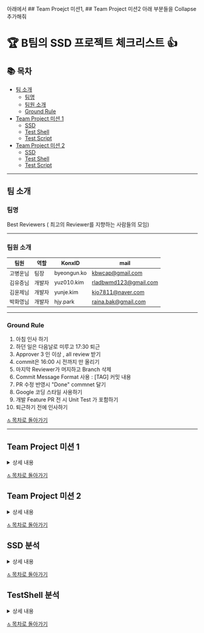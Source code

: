 아래에서 ## Team Proejct 미션1, ## Team Project 미션2 아래 부분들을 Collapse 추가해줘
# 🏆 B팀의 SSD 프로젝트 체크리스트 👍

## 📚 목차<a name="toc"></a> 

* [팀 소개](#팀-소개)
  * [팀명](#팀명)
  * [팀원 소개](#팀원-소개)
  * [Ground Rule](#Ground-Rule)
* [Team Project 미션 1](#Team-Project-미션-1)
  * [SSD](#SSD-미션1)
  * [Test Shell](#Test-Shell-미션1)
  * [Test Script](#Test-Script-미션1)
* [Team Project 미션 2](#Team-Project-미션-2)
  * [SSD](#SSD-미션2)
  * [Test Shell](#Test-Shell-미션2)
  * [Test Script](#Test-Script-미션2)
---

## 팀 소개
 ### 팀명
 Best Reviewers ( 최고의 Reviewer를 지향하는 사람들의 모임)
___

 ### 팀원 소개 
|팀원|역할|KonxID|mail|
|-----|-----|-----|-----|
|고병운님|팀장|byeongun.ko|kbwcap@gmail.com|
|김유증님|개발자|yuz010.kim|rladbwmd123@gmail.com|
|김윤제님|개발자|yunje.kim|kjo7811@naver.com|
|박화영님|개발자|hjy.park|raina.bak@gmail.com|

___
 
 ### Ground Rule  
 1.  아침 인사 하기
 2. 하던 일은 다음날로 미루고 17:30 퇴근  
 3. Approver 3 인 이상 , all review 받기
 4. commit은 16:00 시 전까지 만 올리기
 5. 마지막 Reviewer가 머지하고 Branch 삭제 
 6. Commit Message Format 사용 : [TAG] 커밋 내용 
 7. PR 수정 반영시  "Done" commnet 달기 
 8. Google 코딩 스타일 사용하기 
 9. 개발 Feature PR 전 시 Unit Test 가 포함하기 
 10. 퇴근하기 전에 인사하기

[🔝 목차로 돌아가기](#toc)

---

## Team Project 미션 1
<details>
<summary>상세 내용</summary>
 
 ### 기본 조건
   - `ssd_nand.txt`: 저장 파일 (초기 자동 생성)
   - `ssd_out.txt`: read 명령 결과 저장
   - 입력 형식
      - 인덱스 범위: 10진수로 `0 ~ 99` (총 100개 저장 공간) 
      - `value`: 16진수 (`0x`로 시작, 10자리) : `unsigned int`로 4바이트 데이터 처리
 ### 유의사항
   - 모든 상황에서 런타임 에러 발생 ❌
 ### SSD 미션1
   - [ ] `read` 기능 구현
      - 인덱스 0~99 벗어나면 `"ERROR"` 출력
      - LBS에 해당하는 값이 없으면 `0x00000000` 반환
      - `ssd_output.txt`에 결과 저장 (append)      
   - [ ] `write` 기능 구현
      - 인덱스 0~99 벗어나면 `"ERROR"` 출력
      - 정상적으로 실행되면 `ssd_nand.txt`에 값 저장
 ### Test Shell 미션1
   - [ ] `write`: SSD 호출 후 저장
   - [ ] `read`: SSD 호출 후 `ssd_output.txt`에서 읽어 출력  
     - 예: `LBA 3 0x00000000`
   - [ ] `exit`: 종료
   - [ ] `help`: 팀명, 팀원, 명령어 설명
         <details>
         <summary>📸 실행 결과 보기 (클릭)</summary>
         ![image](https://github.com/user-attachments/assets/658b937d-303f-45e4-8af0-8b9b8b36777d)
         </details>
   - [ ] `fullwrite`: 0~99까지 100회 write
   - [ ] `fullread`: 0~99까지 100회 read
   - [ ] 없는 명령어 입력 시 `"INVALID COMMAND"` 출력
   
 ### Test Script 미션1
  - [ ] Test Script 1
  - [ ] Test Script 2
  - [ ] Test Script 3

</details>

[🔝 목차로 돌아가기](#toc)

## Team Project 미션 2
<details>
<summary>상세 내용</summary>
 
### SSD 미션2
   - [ ] `erase` 기능 구현
       * E [LBA] [SIZE]  : size 0 보다 커야 함.
       * SSD 데이터 지우면 값은 0x00000000 으로 기록해야 한다.
       * LBA 가 범위 벗어나는 경우 ERROR 에러 ssd_output.txt 파일 저장.
         - 범위 벗어나는 경우 있는 경우까지 돌릴지 전체 ERROR 처리 할 것인지 알아서.
       * size 가 1보다 작거나 10보다 큰 경우 ERROR_SIZE 에러 ssd_output.txt 파일 저장.
       * size 가 10보다 큰 경우 ERROR_SIZE 에러 ssd_output.txt 파일 저장하고 size 10 만큼은 erase 진행.
       * 값을 지우는 동안 범위가 벗어나는 경우 ERROR_OUT_OF_RANGE 에러 ssd_output.txt 파일에 저장.
         ( 95 부터 10개일때 99까지 진행하고 ERROR_OUT_OF_RANGE 남기고 종료 )
  - [ ] Command Buffer : 명령어 모아 두는 곳
       * SSD에서 받은 command 들을 SSD의 내부 저장소에 저장 후 한번에 처리..
       * 최대로 Buffer에 저장 가능한 명령어는 5개, 즉 buffer 폴더에 생성되는 파일도 5개 ( max : 5 )
       * write, erase 두개의 명령어만 buffer 에 넣어준다.
       * 명령어 저장 방식 ( buffer 폴더에 파일로 저장 )
          1) buffer 폴더 생성 
          -> buffer 폴더는 프로그램 실행할때 무조건 생성.
          2) 명령어 들어오면 buffer 폴더에 아래와 같이 파일명에 명령어 적어서 생성해줌. ( 파일명은 알아서.. )
          -> W_2_0x12345678.txt
          -> 파일 내부에는 기록되는 항목이 없음.
          3) 파일이 5개가 넘어가면 오래된 순으로 삭제
       * Ignore Command
          -> erase 명령어 수행하기 이전에 같은 lba를 write 하거나 erase 하는 명령어는 buffer에서 제거한다. ( 중복이 되거나 실행할 필요가 없는 command 는 삭제.. )
       * Merge Erase
          -> erase 명령어 횟수 줄이기...
       * Fast Read
          -> command buffer에 있는 경우 ssd_nand.txt 읽어들이지 않고 buffer에 있는 값 반환해주는 기능.
  - [ ] Flush
       * command buffer 에 있는 항목들을 한번에 실행하고 buffer 폴더에 있는 텍스트 파일명들을 empty 로 변경해 준다.
        
### Test Shell 미션2
   - [ ] `erase` 기능 구현
         E [LBA] [SIZE]  : size 0 보다 커야 할지는 여기서 판단해도 되고 안해도 된다. .
                           max 는 체크하지 않음.
                           LBA 범위는 체크 해야 함. 
   - [ ] `erase range` 기능 구현  : erase range [Start LBA] [End LBA]
                                    LBA 범위는 체크 해야 함.
   - [ ] Logger :
         포맷 정하기 : [25.04.04 09:00] 클래스명.함수명() : 로그메세지 -> 클래스명.함수명() 은 30칸만 확보하도록 한다.
         용량 : 10KB 단위로 관리.
         파일명 : latest.log => (10KB 넘어가는 경우 ) until_250403_09h_30m_11s.log 로 변경해서 저장해 준다.
         파일 압축하기 : until_*.log 파일이 2개이상 되는 경우 오래된 파일의 확장자를 until_*.zip 으로 변경해 준다.
   - [ ] Flush
         
 ### Test Script 미션2
  - [] Test Scenario
    • 0 ~ 2번 LBA 삭제
    • Loop 30회
      - 2번 LBA Write
      - 2번 LBA OverWrite
      - 2 ~ 4번 LBA 삭제
      - 4번 LBA Write
      - 4번 LBA OverWrite
      - 4 ~ 6번 LBA 삭제
      - 6번 LBA Write
      - 6번 LBA OverWrite
      - 6 ~ 8번 LBA 삭제
  - [ ] Runner : 여러개의 테스트 스크립트를 모아서 한번에 수행 시킬 수 있는 기능.
       * 실행 방식은 아래와 같이 두가지.. 
         - 첫번째 : shell shell_scripts.txt : shell_scripts.txt 파일에 아래 항목들어 적어주면 순차적으로 실행 시켜주는 기능.
         - 두번째 : shell cli.. 명령어 입력해서 실행되는 방식.
           < shell_script.txt 파일에 적히는 내용. >
           1_FullWriteAndReadCompare
           2_PartialLBAWrite
           3_WriteREadAging
           4_EraseAndWriteAging
       * FAIL 이 발생하는 경우 진행을 멈춘다.
       * 명령의 체크.
       * 로그는.. 실행되는 순서대로..
           1_FullWriteAndReadCompare ___ Run... Pass...
           2_PartialLBAWrite ___ Run... Pass...
           3_WriteREadAging ___ Run... FAIL...
  - [ ] 새로운 Test Script 에 대한 처리 😵‍💫
       * Shell 을 다시 빌드하지 않고 처리하는 방법 추가해야함. 

</details>

[🔝 목차로 돌아가기](#toc)


## SSD 분석
<details>
<summary>상세 내용</summary>
 
# SSD System

## UML Diagram

### Class Diagram
```
+-----------------+
|   ICommand     |
|--------------- |
| + execute()    |
+-----------------+
        ▲
        │                                                                    
        ├───────────────────────┐─────────────────────┐────────────────────┐
        │                       │                     │                    │
+-----------------+   +-----------------+   +----------------+   +----------------+
| WriteCommand    |   | EraseCommand    |   | FlushCommand   |   | ReadCommand    |
|-----------------|   |-----------------|   |--------------- |   |--------------- |
| - lba: int      |   | - lba: int      |   | -              |   | - lba: int     |
| - data: uint32  |   | - size: int     |   | -              |   | -     |
| + execute()     |   | + execute()     |   | + execute()    |   | + execute()    |
+-----------------+   +-----------------+   +----------------+   +----------------+
        ▲                        ▲                    ▲                    ▲
        ├────────────────────────┘────────────────────┘────────────────────┘
+------------------+
| CommandBuffer    |
|-----------------|
| - commandList[] |
| + addCommand()  |
| + executeCommand() |
+------------------+
        ▲
        │
+-----------------+
|  VirtualSSD    |
|--------------- |
| - storage[]    |
| + executeCommand() |
| + setData()    |
| + getData()    |
+-----------------+
```

---

## Design Pattern Analysis

### Command Pattern
본 시스템은 **Command 패턴**을 활용하여 `WriteCommand`, `EraseCommand`, `ReadCommand`, `FlushCommand` 등의 명령을 추상화하였습니다.
- `ICommand` 인터페이스를 기반으로 ``WriteCommand`, `EraseCommand`, `ReadCommand` 및 `EraseCommand` 클래스를 구현.
- `CommandBuffer` 클래스는 명령어를 저장하고 실행할 수 있도록 관리함.
- `VirtualSSD`는 `CommandBuffer`를 포함하여 명령어 실행을 담당.

이 패턴을 통해 명령을 객체화하고 큐(버퍼)에서 실행할 수 있도록 유연성을 높였습니다.

### Singleton Pattern (부분 적용)
`VirtualSSD` 객체는 하나의 `CommandBuffer`를 관리하므로, 싱글턴 패턴을 고려할 수 있지만 현재 구현은 이를 강제하지 않음.

---

## SOLID Principle Analysis

### ✅ SRP (Single Responsibility Principle, 단일 책임 원칙)
각 클래스는 명확한 역할을 가짐:
- `CommandBuffer`: 명령 저장 및 실행 관리.
- `ICommand` 및 그 하위 클래스: SSD에 대한 특정 작업을 수행.
- `VirtualSSD`: SSD 상태 관리 및 명령 실행.

### ✅ OCP (Open/Closed Principle, 개방-폐쇄 원칙)
- `ICommand` 인터페이스를 통해 확장 가능.
- 새로운 명령을 추가할 때 기존 코드를 변경할 필요 없음.

### ✅ LSP (Liskov Substitution Principle, 리스코프 치환 원칙)
- `WriteCommand`, `EraseCommand` 등은 `ICommand` 인터페이스를 따르므로 `CommandBuffer`에서 일관되게 처리 가능.

### ✅ ISP (Interface Segregation Principle, 인터페이스 분리 원칙)
- `ICommand` 인터페이스는 필요한 최소한의 기능(`execute()`)만 제공하므로, 불필요한 의존성이 없음.

### ✅ DIP (Dependency Inversion Principle, 의존성 역전 원칙)
- `VirtualSSD`는 `ICommand` 인터페이스를 통해 명령을 처리하므로, 명령어 클래스의 세부 구현에 직접 의존하지 않음.

---

## Conclusion
본 시스템은 **Command 패턴**을 활용하여 명령어 실행을 객체화하며, SOLID 원칙을 준수하는 구조를 갖추고 있습니다. 
이를 통해 유지보수성이 높은 코드를 구현하였습니다. 
향후 **새로운 명령어 추가** 및 **비동기 실행 기능**을 추가하면 더욱 확장성이 높은 시스템이 될 것입니다.
</details>

[🔝 목차로 돌아가기](#toc)

## TestShell 분석
<details>
<summary>상세 내용</summary>
 
# Test Shell System

## UML Diagram

### Class Diagram
![alt text](A_UML_class_diagram_depicts_a_command_pattern_inte.png)
---

## Design Pattern Analysis

### ① Command 패턴
- `ICommand`와 그 하위 클래스들은 명령(Command)을 캡슐화함.
- `UserCommandQueue`는 명령을 큐에 저장하고 실행함.

### ② Strategy/Polymorphism
- `execute(IShell&)`를 통한 다형성 활용.
- 각 명령 클래스가 고유한 전략을 캡슐화함.

### ③ 테스트 전략 (Mock 사용)
- `MockShell`, `UserCommandQueueMock`는 테스트용 더블로 활용.
- GoogleTest의 `EXPECT_CALL` 기반 예측 검증.

---

## 🧱 3. SOLID 원칙 분석

### ✅ SRP (단일 책임 원칙)
- 각 클래스는 하나의 역할만 담당.

### ✅ OCP (개방-폐쇄 원칙)
- 새로운 명령 추가 시 기존 코드 변경 없이 확장 가능.

### ✅ LSP (리스코프 치환 원칙)
- `ICommand`, `IShell` 기반 구조는 모든 구현체가 안전하게 치환됨.

### ✅ ISP (인터페이스 분리 원칙)
- 인터페이스가 작고 역할이 명확함.

### ✅ DIP (의존 역전 원칙)
- `IShell` 인터페이스에 의존 → 고수준 모듈이 저수준 구현에 의존하지 않음.


---

## 📌 추가 개선 할 내용
- 명령 로깅 및 결과 저장을 위한 Logger 통합
- flush 실패 대응 강화 (예: 실패 로그 기록, 재시도 등)
- 테스트 케이스 자동화와 CI 연동 가능성 검토

---

## Conclusion
본 시스템은 객체지향 원칙(SOLID)을 잘 따르며, Command 패턴 기반의 확장 가능한 명령 처리 
및 테스트 구조를 제공하는 훌륭한 아키텍처입니다.
테스트와 로깅 강화를 통해 더욱 견고하고 실용적인 시스템으로 발전할 수 있는 기반을 갖추고 있습니다.

### ✅ 설계 평가 요약

| 항목                     | 평가 |
|--------------------------|------|
| **모듈화**                | 🔵 **매우 우수** – 각 클래스는 단일 책임을 가지며, 명확하게 분리되어 있음 |
| **확장성**                | 🔵 **우수** – `ICommand` 기반 구조로 새로운 명령 추가가 용이 |
| **유지보수성**            | 🔵 **우수** – 인터페이스 기반 구성으로 변경에 유연 |
| **테스트 용이성**         | 🔵 **매우 우수** – `Mock` 기반 유닛 테스트 구조 존재 |
| **로깅 및 디버깅 편의성** | 🟡 **보통** – 로깅 클래스 존재하나, 더 깊은 통합 여지 있음 |

</details>

[🔝 목차로 돌아가기](#toc)